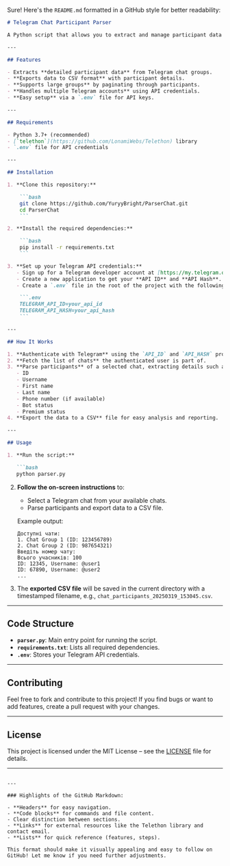 Sure! Here's the `README.md` formatted in a GitHub style for better readability:

```markdown
# Telegram Chat Participant Parser

A Python script that allows you to extract and manage participant data from Telegram chat groups using the **Telethon** library. This script supports retrieving participant information, exporting data to CSV format, and handling multiple Telegram chat groups.

---

## Features

- Extracts **detailed participant data** from Telegram chat groups.
- **Exports data to CSV format** with participant details.
- **Supports large groups** by paginating through participants.
- **Handles multiple Telegram accounts** using API credentials.
- **Easy setup** via a `.env` file for API keys.

---

## Requirements

- Python 3.7+ (recommended)
- [`telethon`](https://github.com/LonamiWebs/Telethon) library
- `.env` file for API credentials

---

## Installation

1. **Clone this repository:**

    ```bash
    git clone https://github.com/YuryyBright/ParserChat.git
    cd ParserChat
    ```

2. **Install the required dependencies:**

    ```bash
    pip install -r requirements.txt
    ```

3. **Set up your Telegram API credentials:**
   - Sign up for a Telegram developer account at [https://my.telegram.org](https://my.telegram.org).
   - Create a new application to get your **API ID** and **API Hash**.
   - Create a `.env` file in the root of the project with the following variables:

    ```.env
    TELEGRAM_API_ID=your_api_id
    TELEGRAM_API_HASH=your_api_hash
    ```

---

## How It Works

1. **Authenticate with Telegram** using the `API_ID` and `API_HASH` provided in the `.env` file.
2. **Fetch the list of chats** the authenticated user is part of.
3. **Parse participants** of a selected chat, extracting details such as:
   - ID
   - Username
   - First name
   - Last name
   - Phone number (if available)
   - Bot status
   - Premium status
4. **Export the data to a CSV** file for easy analysis and reporting.

---

## Usage

1. **Run the script:**

   ```bash
   python parser.py
   ```

2. **Follow the on-screen instructions** to:
   - Select a Telegram chat from your available chats.
   - Parse participants and export data to a CSV file.

    Example output:

    ```
    Доступні чати:
    1. Chat Group 1 (ID: 123456789)
    2. Chat Group 2 (ID: 987654321)
    Введіть номер чату:
    Всього учасників: 100
    ID: 12345, Username: @user1
    ID: 67890, Username: @user2
    ...
    ```

3. The **exported CSV file** will be saved in the current directory with a timestamped filename, e.g., `chat_participants_20250319_153045.csv`.

---

## Code Structure

- **`parser.py`**: Main entry point for running the script.
- **`requirements.txt`**: Lists all required dependencies.
- **`.env`**: Stores your Telegram API credentials.

---

## Contributing

Feel free to fork and contribute to this project! If you find bugs or want to add features, create a pull request with your changes.

---

## License

This project is licensed under the MIT License – see the [LICENSE](LICENSE) file for details.

---

```

---

### Highlights of the GitHub Markdown:

- **Headers** for easy navigation.
- **Code blocks** for commands and file content.
- Clear distinction between sections.
- **Links** for external resources like the Telethon library and contact email.
- **Lists** for quick reference (features, steps).

This format should make it visually appealing and easy to follow on GitHub! Let me know if you need further adjustments.
